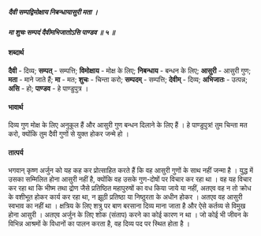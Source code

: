 ##### दैवी सम्पद्विमोक्षाय निबन्धायासुरी मता ।
##### मा शुचः सम्पदं दैवीमभिजातोऽसि पाण्डव ॥ ५ ॥

#### शब्दार्थ

**दैवी** - दिव्य; **सम्पत्** - सम्पत्ति; **विमोक्षाय** - मोक्ष के लिए; **निबन्धाय** - बन्धन के लिए; **आसुरी** - आसुरी गुण; **मता** - माने जाते हैं; **मा** - मत; **शुचः** - चिन्ता करो; **सम्पदम्** - सम्पत्ति; **देवीम्** - दिव्य; **अभिजातः** - उत्पन्न; **असि** - हो; **पाण्डव** - हे पाण्डुपुत्र ।

#### भावार्थ

दिव्य गुण मोक्ष के लिए अनुकूल हैं और आसुरी गुण बन्धन दिलाने के लिए हैं । हे पाण्डुपुत्र! तुम चिन्ता मत करो, क्योंकि तुम दैवी गुणों से युक्त होकर जन्मे हो ।

#### तात्पर्य

भगवान् कृष्ण अर्जुन को यह कह कर प्रोत्साहित करते हैं कि वह आसुरी गुणों के साथ नहीं जन्मा है । युद्ध में उसका सम्मिलित होना आसुरी नहीं है, क्योंकि वह उसके गुण-दोषों पर विचार कर रहा था । वह यह विचार कर रहा था कि भीष्म तथा द्रोण जैसे प्रतिष्ठित महापुरुषों का वध किया जाये या नहीं, अतएव वह न तो क्रोध के वशीभूत होकर कार्य कर रहा था, न झूठी प्रतिष्ठा या निष्ठुरता के अधीन होकर । अतएव वह आसुरी स्वभाव का नहीं था । क्षत्रिय के लिए शत्रु पर बाण बरसाना दिव्य माना जाता है और ऐसे कर्तव्य से विमुख होना आसुरी । अतएव अर्जुन के लिए शोक (संताप) करने का कोई कारण न था । जो कोई भी जीवन के विभिन्न आश्रमों के विधानों का पालन करता है, वह दिव्य पद पर स्थित होता है ।